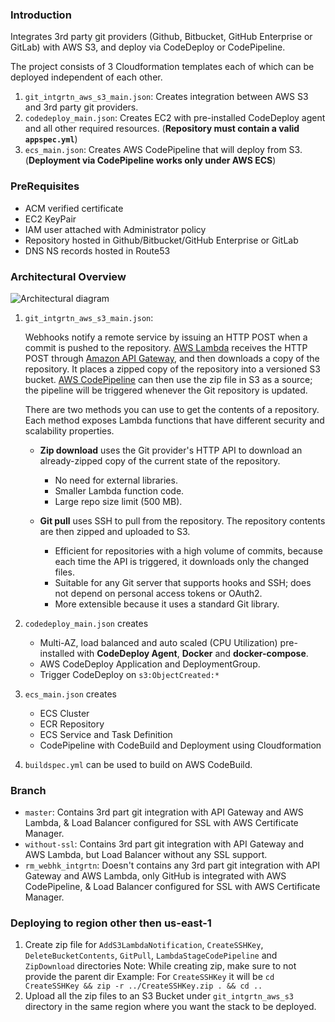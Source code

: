 ### Introduction
Integrates 3rd party git providers (Github, Bitbucket, GitHub Enterprise or GitLab) with AWS S3, and deploy via CodeDeploy or CodePipeline.

The project consists of 3 Cloudformation templates each of which can be deployed independent of each other.
1. `git_intgrtn_aws_s3_main.json`: Creates integration between AWS S3 and 3rd party git providers.
2. `codedeploy_main.json`: Creates EC2 with pre-installed CodeDeploy agent and all other required resources. (**Repository must contain a valid `appspec.yml`**)
3. `ecs_main.json`: Creates AWS CodePipeline that will deploy from S3. (**Deployment via CodePipeline works only under AWS ECS**)


### PreRequisites
* ACM verified certificate
* EC2 KeyPair
* IAM user attached with Administrator policy
* Repository hosted in Github/Bitbucket/GitHub Enterprise or GitLab
* DNS NS records hosted in Route53


### Architectural Overview
![Architectural diagram](https://github.com/droidlabour/git_intgrtn_aws_s3/raw/master/cloudcraft.png)

1. `git_intgrtn_aws_s3_main.json`:

    Webhooks notify a remote service by issuing an HTTP POST when a commit is pushed to the repository. [AWS Lambda](http://aws.amazon.com/lambda) receives the HTTP POST through [Amazon API Gateway](https://aws.amazon.com/api-gateway), and then downloads a copy of the repository. It places a zipped copy of the repository into a versioned S3 bucket. [AWS CodePipeline](http://aws.amazon.com/codepipeline) can then use the zip file in S3 as a source; the pipeline will be triggered whenever the Git repository is updated.

    There are two methods you can use to get the contents of a repository. Each method exposes Lambda functions that have different security and scalability properties.

    - **Zip download** uses the Git provider's HTTP API to download an already-zipped copy of the current state of the repository.
        - No need for external libraries.
        - Smaller Lambda function code.
        - Large repo size limit (500 MB).

    - **Git pull** uses SSH to pull from the repository. The repository contents are then zipped and uploaded to S3.
        - Efficient for repositories with a high volume of commits, because each time the API is triggered, it downloads only the changed files.
        - Suitable for any Git server that supports hooks and SSH; does not depend on personal access tokens or OAuth2.
        - More extensible because it uses a standard Git library.

2. `codedeploy_main.json` creates
    * Multi-AZ, load balanced and auto scaled (CPU Utilization) pre-installed with **CodeDeploy Agent**, **Docker** and **docker-compose**.
    * AWS CodeDeploy Application and DeploymentGroup.
    * Trigger CodeDeploy on `s3:ObjectCreated:*`

3. `ecs_main.json` creates
    * ECS Cluster
    * ECR Repository
    * ECS Service and Task Definition
    * CodePipeline with CodeBuild and Deployment using Cloudformation

4. `buildspec.yml` can be used to build on AWS CodeBuild.

### Branch
* `master`: Contains 3rd part git integration with API Gateway and AWS Lambda, & Load Balancer configured for SSL with AWS Certificate Manager.
* `without-ssl`: Contains 3rd part git integration with API Gateway and AWS Lambda, but Load Balancer without any SSL support.
* `rm_webhk_intgrtn`: Doesn't contains any 3rd part git integration with API Gateway and AWS Lambda, only GitHub is integrated with AWS CodePipeline, & Load Balancer configured for SSL with AWS Certificate Manager.

### Deploying to region other then us-east-1
1. Create zip file for `AddS3LambdaNotification`, `CreateSSHKey`, `DeleteBucketContents`, `GitPull`, `LambdaStageCodePipeline` and `ZipDownload` directories
Note: While creating zip, make sure to not provide the parent dir
Example: For `CreateSSHKey` it will be `cd CreateSSHKey && zip -r ../CreateSSHKey.zip . && cd ..`
2. Upload all the zip files to an S3 Bucket under `git_intgrtn_aws_s3` directory in the same region where you want the stack to be deployed.
